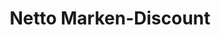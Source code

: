 ---
title: "Netto Marken-Discount"
url: /strasburg-uckermark/netto-marken-discount/
shop: Supermarkt
---